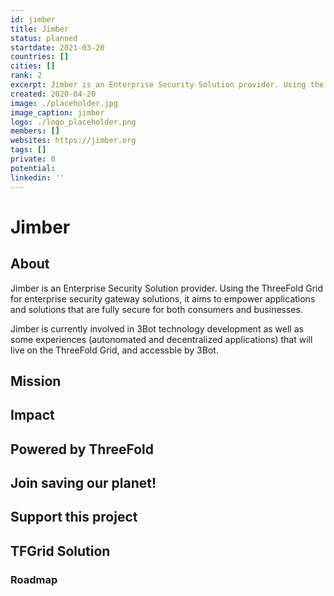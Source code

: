 ```yaml
---
id: jimber
title: Jimber
status: planned
startdate: 2021-03-20
countries: []
cities: []
rank: 2
excerpt: Jimber is an Enterprise Security Solution provider. Using the ThreeFold Grid for enterprise security gateway solutions.
created: 2020-04-20
image: ./placeholder.jpg
image_caption: jimber
logo: ./logo_placeholder.png
members: []
websites: https://jimber.org
tags: []
private: 0
potential:
linkedin: ''
---
```


# Jimber

## About
Jimber is an Enterprise Security Solution provider. Using the ThreeFold Grid for enterprise security gateway solutions, it aims to empower applications and solutions that are fully secure for both consumers and businesses.

Jimber is currently involved in 3Bot technology development as well as some experiences (autonomated and decentralized applications) that will live on the ThreeFold Grid, and accessble by 3Bot.


## Mission

## Impact

## Powered by ThreeFold

## Join saving our planet!

## Support this project

## TFGrid Solution

### Roadmap



